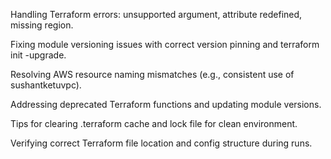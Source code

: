 
Handling Terraform errors: unsupported argument, attribute redefined, missing region.

Fixing module versioning issues with correct version pinning and terraform init -upgrade.

Resolving AWS resource naming mismatches (e.g., consistent use of sushantketuvpc).

Addressing deprecated Terraform functions and updating module versions.

Tips for clearing .terraform cache and lock file for clean environment.

Verifying correct Terraform file location and config structure during runs.
